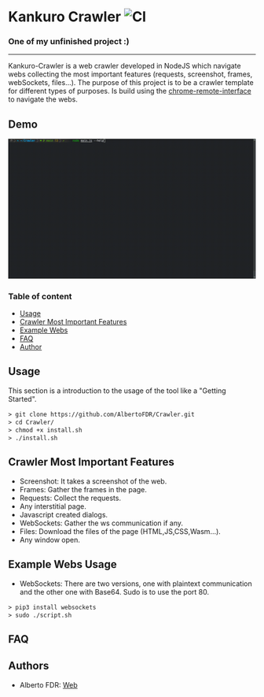 # Kankuro Crawler ![CI](https://github.com/AlbertoFDR/Crawler/workflows/CI/badge.svg)
### One of my unfinished project :)
<hr>

Kankuro-Crawler is a web crawler developed in NodeJS which navigate webs collecting the most important features (requests, screenshot, frames, webSockets, files...). The purpose of this project is to be a crawler template for different types of purposes. Is build using the [chrome-remote-interface](https://github.com/cyrus-and/chrome-remote-interface) to navigate the webs.

## Demo

![Demo](demo.gif)

### Table of content

- [Usage](#usage)
- [Crawler Most Important Features](#crawler-most-important-features)
- [Example Webs](#example-webs-usage)
- [FAQ](#faq)
- [Author](#author)


## Usage
This section is a introduction to the usage of the tool like a "Getting Started".

```
> git clone https://github.com/AlbertoFDR/Crawler.git
> cd Crawler/
> chmod +x install.sh
> ./install.sh
```


## Crawler Most Important Features
- Screenshot: It takes a screenshot of the web.
- Frames: Gather the frames in the page.
- Requests: Collect the requests.
- Any interstitial page.
- Javascript created dialogs.
- WebSockets: Gather the ws communication if any.
- Files: Download the files of the page (HTML,JS,CSS,Wasm...).
- Any window open.





## Example Webs Usage
- WebSockets: There are two versions, one with plaintext communication and the other one with Base64. Sudo is to use the port 80.
```
> pip3 install websockets
> sudo ./script.sh 
```



## FAQ

## Authors
- Alberto FDR: [Web](https://albertofdr.github.io/)

